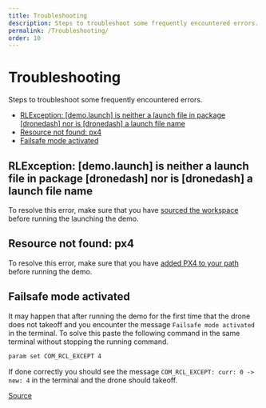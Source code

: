 ```yaml
---
title: Troubleshooting
description: Steps to troubleshoot some frequently encountered errors.
permalink: /Troubleshooting/
order: 10
---
```


# Troubleshooting
Steps to troubleshoot some frequently encountered errors.

- [RLException: [demo.launch] is neither a launch file in package [dronedash] nor is [dronedash] a launch file name](#rlexception-demo-launch-is-neither-a-launch-file-in-package-dronedash-nor-is-dronedash-a-launch-file-name)
- [Resource not found: px4](#resource-not-found-px4)
- [Failsafe mode activated](#failsafe-mode-activated)

## RLException: [demo.launch] is neither a launch file in package [dronedash] nor is [dronedash] a launch file name
To resolve this error, make sure that you have [sourced the workspace](./ROS.md#sourcing-the-workspace) before running the launching the demo.

## Resource not found: px4
To resolve this error, make sure that you have [added PX4 to your path](./PX4.md#add-px4-to-your-path) before running the demo.

## Failsafe mode activated
It may happen that after running the demo for the first time that the drone does not takeoff and you encounter the message `Failsafe mode activated` in the terminal. To solve this paste the following command in the same terminal without stopping the running command.
```bash
param set COM_RCL_EXCEPT 4
```

If done correctly you should see the message `COM_RCL_EXCEPT: curr: 0 -> new: 4` in the terminal and the drone should takeoff.

[Source](https://discuss.px4.io/t/failsafe-mode-activating-constantly-after-the-vehicle-enters-the-offboard-mode/24460/3)